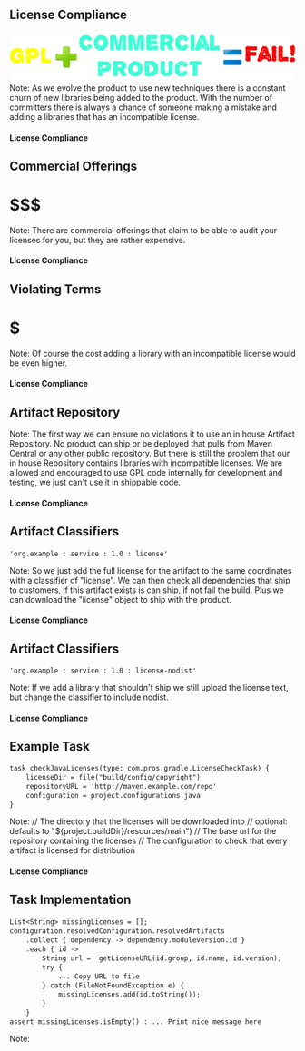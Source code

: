 ## License Compliance
![](images/GplFail.png)
Note:  As we evolve the product to use new techniques there is a constant churn of new libraries being added to the product.
With the number of committers there is always a chance of someone making a mistake and adding a libraries that has an
incompatible license.


#### License Compliance
## Commercial Offerings
# $$$
Note: There are commercial offerings that claim to be able to audit your licenses for you, but they are rather expensive.


#### License Compliance
## Violating Terms
# $$$$$
Note:  Of course the cost adding a library with an incompatible license would be even higher.


#### License Compliance
## Artifact Repository
Note:  The first way we can ensure no violations it to use an in house Artifact Repository.  No product can ship
or be deployed that pulls from Maven Central or any other public repository.  But there is still the problem that our
in house Repository contains libraries with incompatible licenses.  We are allowed and encouraged to use GPL code internally
for development and testing, we just can't use it in shippable code.


#### License Compliance
## Artifact Classifiers
    'org.example : service : 1.0 : license'
Note:  So we just add the full license for the artifact to the same coordinates with a classifier of "license".  We can then check all dependencies that ship to customers, if this artifact exists is can ship, if not fail the build.  Plus we can download the "license" object to ship with the product.


#### License Compliance
## Artifact Classifiers
    'org.example : service : 1.0 : license-nodist'
Note:  If we add a library that shouldn't ship we still upload the license text, but change the classifier to include nodist.


#### License Compliance
## Example Task
    task checkJavaLicenses(type: com.pros.gradle.LicenseCheckTask) {
        licenseDir = file("build/config/copyright")
        repositoryURL = 'http://maven.example.com/repo'
        configuration = project.configurations.java
    }
Note:
        // The directory that the licenses will be downloaded into
        // optional: defaults to "${project.buildDir}/resources/main")
        // The base url for the repository containing the licenses
        // The configuration to check that every artifact is licensed for distribution


#### License Compliance
## Task Implementation
    List<String> missingLicenses = [];
    configuration.resolvedConfiguration.resolvedArtifacts
        .collect { dependency -> dependency.moduleVersion.id }
        .each { id ->
            String url =  getLicenseURL(id.group, id.name, id.version);
            try {
                ... Copy URL to file
            } catch (FileNotFoundException e) {
                missingLicenses.add(id.toString());
            }
        }
    assert missingLicenses.isEmpty() : ... Print nice message here
Note:

